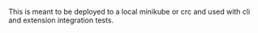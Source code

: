 This is meant to be deployed to a local minikube or crc
and used with cli and extension integration tests.